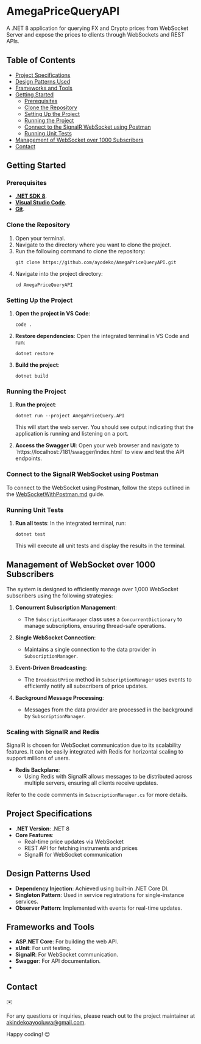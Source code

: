 
# AmegaPriceQueryAPI

A .NET 8 application for querying FX and Crypto prices from WebSocket Server
and expose the prices to clients through WebSockets and REST APIs.

## Table of Contents
- [Project Specifications](#project-specifications)
- [Design Patterns Used](#design-patterns-used)
- [Frameworks and Tools](#frameworks-and-tools)
- [Getting Started](#getting-started)
  - [Prerequisites](#prerequisites)
  - [Clone the Repository](#clone-the-repository)
  - [Setting Up the Project](#setting-up-the-project)
  - [Running the Project](#running-the-project)
  - [Connect to the SignalR WebSocket using Postman](#connect-to-the-signalr-websocket-using-postman)
  - [Running Unit Tests](#running-unit-tests)
- [Management of WebSocket over 1000 Subscribers](#management-of-websocket-over-1000-subscribers)
- [Contact](#contact)


## Getting Started

### Prerequisites

- [**.NET SDK 8**](https://dotnet.microsoft.com/download/dotnet/8.0).
-  [**Visual Studio Code**](https://code.visualstudio.com/).
- [**Git**](https://git-scm.com/).

### Clone the Repository

1. Open your terminal.
2. Navigate to the directory where you want to clone the project.
3. Run the following command to clone the repository:
   ```
   git clone https://github.com/ayodeko/AmegaPriceQueryAPI.git
   ```
4. Navigate into the project directory:
   ```
   cd AmegaPriceQueryAPI
   ```

### Setting Up the Project

1. **Open the project in VS Code**:
   ```
   code .
   ```

2. **Restore dependencies**:
   Open the integrated terminal in VS Code and run:
   ```
   dotnet restore
   ```

3. **Build the project**:
   ```
   dotnet build
   ```

### Running the Project

1. **Run the project**:
   ```
   dotnet run --project AmegaPriceQuery.API
   ```
   This will start the web server. You should see output indicating that the application is running and listening on a port.

2. **Access the Swagger UI**:
   Open your web browser and navigate to \`https://localhost:7181/swagger/index.html` to view and test the API endpoints.

### Connect to the SignalR WebSocket using Postman

To connect to the WebSocket using Postman, follow the steps outlined in the [WebSocketWithPostman.md](AmegaPriceQueryAPI/CodeDocumentation/WebSocketWithPostman.md) guide.

### Running Unit Tests

1. **Run all tests**:
   In the integrated terminal, run:
   ```
   dotnet test
   ```
   This will execute all unit tests and display the results in the terminal.

## Management of WebSocket over 1000 Subscribers

The system is designed to efficiently manage over 1,000 WebSocket subscribers using the following strategies:

1. **Concurrent Subscription Management**:
    - The `SubscriptionManager` class uses a `ConcurrentDictionary` to manage subscriptions, ensuring thread-safe operations.

2. **Single WebSocket Connection**:
    - Maintains a single connection to the data provider in `SubscriptionManager`.

3. **Event-Driven Broadcasting**:
    - The `BroadcastPrice` method in `SubscriptionManager` uses events to efficiently notify all subscribers of price updates.

4. **Background Message Processing**:
    - Messages from the data provider are processed in the background by `SubscriptionManager`.

### Scaling with SignalR and Redis

SignalR is chosen for WebSocket communication due to its scalability features. It can be easily integrated with Redis for horizontal scaling to support millions of users.

- **Redis Backplane**:
    - Using Redis with SignalR allows messages to be distributed across multiple servers, ensuring all clients receive updates.

Refer to the code comments in `SubscriptionManager.cs` for more details.

## Project Specifications

- **.NET Version**: .NET 8
- **Core Features**:
  - Real-time price updates via WebSocket
  - REST API for fetching instruments and prices
  - SignalR for WebSocket communication

## Design Patterns Used 

- **Dependency Injection**: Achieved using built-in .NET Core DI.
- **Singleton Pattern**: Used in service registrations for single-instance services.
- **Observer Pattern**: Implemented with events for real-time updates.

## Frameworks and Tools

- **ASP.NET Core**: For building the web API.
- **xUnit**: For unit testing.
- **SignalR**: For WebSocket communication.
- **Swagger**: For API documentation.
- 
## Contact   
✉️

For any questions or inquiries, please reach out to the project maintainer at [akindekoayooluwa@gmail.com](mailto:akindekoayooluwa@gmail.com).

Happy coding! 😊
